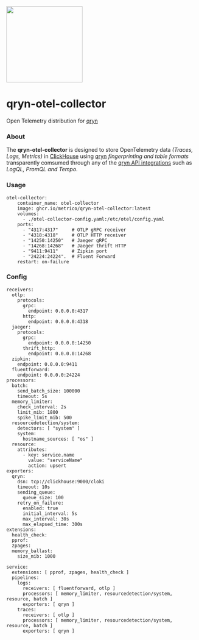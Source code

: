 <img src="https://user-images.githubusercontent.com/1423657/173144443-fc7ba783-d5bf-47f9-bf59-707693da5ed1.png" width=200 />

# qryn-otel-collector

Open Telemetry distribution for [qryn](https://qryn.dev)


### About
The **qryn-otel-collector** is designed to store OpenTelemetry data _(Traces, Logs, Metrics)_ in [ClickHouse](https://github.com/clickhouse/clicklhouse) using [qryn](https://github.com/metrico/qryn) _fingerprinting and table formats_ transparently comsumed through any of the [qryn API integrations](https://qryn.dev) such as _LogQL, PromQL and Tempo_.


### Usage
```
otel-collector:
    container_name: otel-collector
    image: ghcr.io/metrico/qryn-otel-collector:latest
    volumes:
      - ./otel-collector-config.yaml:/etc/otel/config.yaml
    ports:
      - "4317:4317"     # OTLP gRPC receiver
      - "4318:4318"     # OTLP HTTP receiver
      - "14250:14250"   # Jaeger gRPC
      - "14268:14268"   # Jaeger thrift HTTP
      - "9411:9411"     # Zipkin port
      - "24224:24224".  # Fluent Forward
    restart: on-failure
```

### Config
```
receivers:
  otlp:
    protocols:
      grpc:
        endpoint: 0.0.0.0:4317
      http:
        endpoint: 0.0.0.0:4318
  jaeger:
    protocols:
      grpc:
        endpoint: 0.0.0.0:14250
      thrift_http:
        endpoint: 0.0.0.0:14268
  zipkin:
    endpoint: 0.0.0.0:9411
  fluentforward:
    endpoint: 0.0.0.0:24224
processors:
  batch:
    send_batch_size: 100000
    timeout: 5s
  memory_limiter:
    check_interval: 2s
    limit_mib: 1800
    spike_limit_mib: 500
  resourcedetection/system:
    detectors: [ "system" ]
    system:
      hostname_sources: [ "os" ]
  resource:
    attributes:
      - key: service.name
        value: "serviceName"
        action: upsert
exporters:
  qryn:
    dsn: tcp://clickhouse:9000/cloki
    timeout: 10s
    sending_queue:
      queue_size: 100
    retry_on_failure:
      enabled: true
      initial_interval: 5s
      max_interval: 30s
      max_elapsed_time: 300s
extensions:
  health_check:
  pprof:
  zpages:
  memory_ballast:
    size_mib: 1000

service:
  extensions: [ pprof, zpages, health_check ]
  pipelines:
    logs:
      receivers: [ fluentforward, otlp ]
      processors: [ memory_limiter, resourcedetection/system, resource, batch ]
      exporters: [ qryn ]
    traces:
      receivers: [ otlp ]
      processors: [ memory_limiter, resourcedetection/system, resource, batch ]
      exporters: [ qryn ]
```
